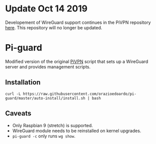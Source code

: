# Update Oct 14 2019

Developement of WireGuard support continues in the PiVPN repository [here](https://github.com/pivpn/pivpn/tree/test-wireguard). This repository will no longer be updated.

# Pi-guard

Modified version of the original [PiVPN](https://github.com/pivpn/pivpn) script that sets up a WireGuard server and provides management scripts.

## Installation
`curl -L https://raw.githubusercontent.com/orazioedoardo/pi-guard/master/auto-install/install.sh | bash`

## Caveats
* Only Raspbian 9 (stretch) is supported.
* WireGuard module needs to be reinstalled on kernel upgrades.
* `pi-guard -c` only runs `wg show`.
